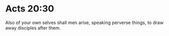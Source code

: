# Acts 20:30

Also of your own selves shall men arise, speaking perverse things, to draw away disciples after them.